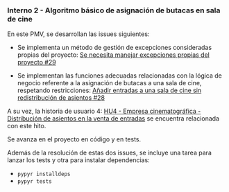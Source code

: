 ### Interno 2 - Algoritmo básico de asignación de butacas en sala de cine

En este PMV, se desarrollan las issues siguientes:

- Se implementa un método de gestión de excepciones consideradas propias del
  proyecto: [Se necesita manejar excepciones propias del proyecto #29](https://github.com/mcarmona99/CineTickets/issues/29)

- Se implementan las funciones adecuadas relacionadas con la lógica de negocio referente a la asignación de butacas a
  una sala de cine, respetando
  restricciones: [Añadir entradas a una sala de cine sin redistribución de asientos #28](https://github.com/mcarmona99/CineTickets/issues/28)

A su vez, la historia de usuario
4: [HU4 - Empresa cinematográfica - Distribución de asientos en la venta de entradas](https://github.com/mcarmona99/CineTickets/issues/9)
se encuentra relacionada con este hito.

Se avanza en el proyecto en código y en tests.

Además de la resolución de estas dos issues, se incluye una tarea para lanzar los tests y otra para instalar
dependencias:

- `pypyr installdeps`
- `pypyr tests`